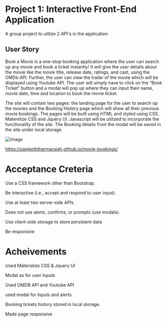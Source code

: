 # Project 1: Interactive Front-End Application

A group project to utilize 2 API's in the application

## User Story

Book a Movie is a one-stop booking application where the user can search up any movie and book a ticket instantly! It will give the user details about the movie like the movie title, release date, ratings, and cast, using the OMDb API. Further, the user can view the trailer of the movie which will be displayed using Youtube API. The user will simply have to click on the “Book Ticket” button and a modal will pop up where they can input their name, movie date, time and location to book the movie ticket.

The site will contain two pages: the landing page for the user to search up the movies and the Booking History page which will show all their previous movie bookings. The pages will be built using HTML and styled using CSS, Materelize CSS and Jquery UI. Javascript will be utilized to incorporate the functionality of the site. The Booking details from the modal will be saved in the site under local storage. 

![image](https://github.com/SanjeethTharmarajah/movie-bookings/assets/130941252/dbba8ce7-49da-4612-a2af-486c4e98f01d)


https://sanjeeththarmarajah.github.io/movie-bookings/

# Acceptance Creteria

Use a CSS framework other than Bootstrap.

Be interactive (i.e., accept and respond to user input).

Use at least two server-side APIs.

Does not use alerts, confirms, or prompts (use modals).

Use client-side storage to store persistent data

Be responsive

# Acheivements
Used Materialize CSS & Jquery UI

Modal as for user inputs

Used OMDB API and Youtube API

used modal for inputs and alerts

Booking tickets history stored in local storage.

Made page responsive
